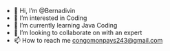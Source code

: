 - 👋 Hi, I’m @Bernadivin
- 👀 I’m interested in Coding 
- 🌱 I’m currently learning Java Coding
- 💞️ I’m looking to collaborate on with an expert
- 📫 How to reach me congomonpays243@gmail.com

<!---
Bernadivin/Bernadivin is a ✨ special ✨ repository because its `README.md` (this file) appears on your GitHub profile.
You can click the Preview link to take a look at your changes.
--->
